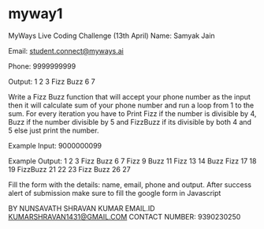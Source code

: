 # myway1

MyWays Live Coding Challenge (13th April)
Name: 
Samyak Jain


Email: 
student.connect@myways.ai


Phone: 
9999999999


Output: 
1 2 3 Fizz Buzz 6 7


Write a Fizz Buzz function that will accept your phone number as the input then it will calculate sum of your phone number and run a loop from 1 to the sum. For every iteration you have to Print Fizz if the number is divisible by 4, Buzz if the number divisible by 5 and FizzBuzz if its divisible by both 4 and 5 else just print the number.

Example Input: 9000000099

Example Output: 1 2 3 Fizz Buzz 6 7 Fizz 9 Buzz 11 Fizz 13 14 Buzz Fizz 17 18 19 FizzBuzz 21 22 23 Fizz Buzz 26 27

Fill the form with the details: name, email, phone and output. After success alert of submission make sure to fill the google form in Javascript 




BY NUNSAVATH SHRAVAN KUMAR
EMAIL.ID KUMARSHRAVAN1431@GMAIL.COM
CONTACT NUMBER: 9390230250
